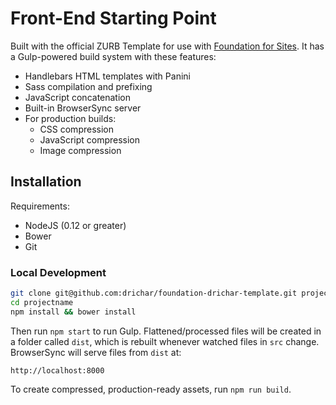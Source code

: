# Front-End Starting Point

Built with the official ZURB Template for use with [Foundation for Sites](http://foundation.zurb.com/sites). It has a Gulp-powered build system with these features:

- Handlebars HTML templates with Panini
- Sass compilation and prefixing
- JavaScript concatenation
- Built-in BrowserSync server
- For production builds:
  - CSS compression
  - JavaScript compression
  - Image compression

## Installation

Requirements:

* NodeJS (0.12 or greater)
* Bower
* Git

### Local Development

```bash
git clone git@github.com:drichar/foundation-drichar-template.git projectname
cd projectname
npm install && bower install
```

Then run `npm start` to run Gulp. Flattened/processed files will be created in a folder called `dist`, which is rebuilt whenever watched files in `src` change. BrowserSync will serve files from `dist` at:

```
http://localhost:8000
```

To create compressed, production-ready assets, run `npm run build`.
